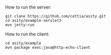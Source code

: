 How to run the server:

```shell
git clone https://github.com/cettia/asity.git
cd asity/example-servlet3
mvn jetty:run
```

How to run the client:

```shell
cd asity/example
mvn package exec:java@http-echo-client
```